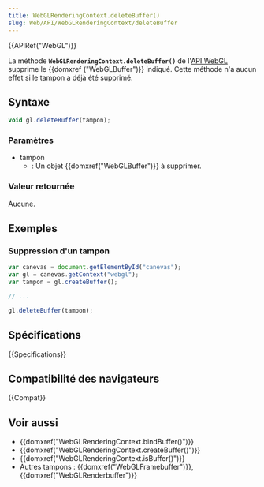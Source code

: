 ```yaml
---
title: WebGLRenderingContext.deleteBuffer()
slug: Web/API/WebGLRenderingContext/deleteBuffer
---
```


{{APIRef("WebGL")}}

La méthode **`WebGLRenderingContext.deleteBuffer()`** de l'[API WebGL](/fr-FR/docs/Web/API/WebGL_API) supprime le {{domxref ("WebGLBuffer")}} indiqué. Cette méthode n'a aucun effet si le tampon a déjà été supprimé.

## Syntaxe

```js
void gl.deleteBuffer(tampon);
```

### Paramètres

- tampon
  - : Un objet {{domxref("WebGLBuffer")}} à supprimer.

### Valeur retournée

Aucune.

## Exemples

### Suppression d'un tampon

```js
var canevas = document.getElementById("canevas");
var gl = canevas.getContext("webgl");
var tampon = gl.createBuffer();

// ...

gl.deleteBuffer(tampon);
```

## Spécifications

{{Specifications}}

## Compatibilité des navigateurs

{{Compat}}

## Voir aussi

- {{domxref("WebGLRenderingContext.bindBuffer()")}}
- {{domxref("WebGLRenderingContext.createBuffer()")}}
- {{domxref("WebGLRenderingContext.isBuffer()")}}
- Autres tampons : {{domxref("WebGLFramebuffer")}}, {{domxref("WebGLRenderbuffer")}}
